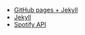 - [GitHub pages + Jekyll][1]
- [Jekyll][2]
- [Spotify API][3]

[1]: https://docs.github.com/en/github/working-with-github-pages/about-github-pages-and-jekyll
[2]: https://jekyllrb.com/docs/
[3]: https://developer.spotify.com/documentation/web-api/